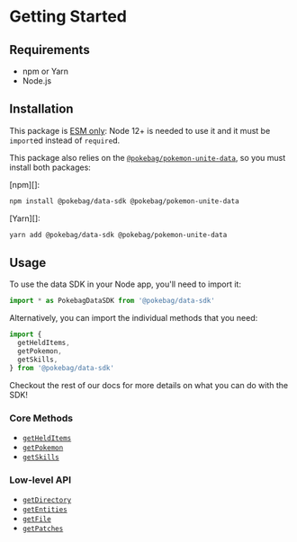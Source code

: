 # Getting Started

## Requirements

* npm or Yarn
* Node.js

## Installation

This package is [ESM only](https://gist.github.com/sindresorhus/a39789f98801d908bbc7ff3ecc99d99c):
Node 12+ is needed to use it and it must be `import`ed instead of `require`d.

This package also relies on the [`@pokebag/pokemon-unite-data`](https://npmjs.com/package/@pokebag/pokemon-unite-data), so you must install both packages:

[npm][]:

```sh
npm install @pokebag/data-sdk @pokebag/pokemon-unite-data
```

[Yarn][]:

```sh
yarn add @pokebag/data-sdk @pokebag/pokemon-unite-data
```

## Usage

To use the data SDK in your Node app, you'll need to import it:

```js
import * as PokebagDataSDK from '@pokebag/data-sdk'
```

Alternatively, you can import the individual methods that you need:

```js
import {
  getHeldItems,
  getPokemon,
  getSkills,
} from '@pokebag/data-sdk'
```

Checkout the rest of our docs for more details on what you can do with the SDK!

### Core Methods
* [`getHeldItems`](./api/getHeldItems)
* [`getPokemon`](./api/getPokemon)
* [`getSkills`](./api/getSkills)

### Low-level API
* [`getDirectory`](./api/getDirectory)
* [`getEntities`](./api/getEntities)
* [`getFile`](./api/getFile)
* [`getPatches`](./api/getPatches)
